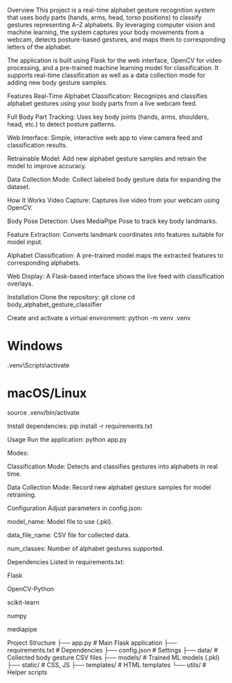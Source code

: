 Overview
This project is a real-time alphabet gesture recognition system that uses body parts (hands, arms, head, torso positions) to classify gestures representing A–Z alphabets. By leveraging computer vision and machine learning, the system captures your body movements from a webcam, detects posture-based gestures, and maps them to corresponding letters of the alphabet.

The application is built using Flask for the web interface, OpenCV for video processing, and a pre-trained machine learning model for classification. It supports real-time classification as well as a data collection mode for adding new body gesture samples.

Features
Real-Time Alphabet Classification: Recognizes and classifies alphabet gestures using your body parts from a live webcam feed.

Full Body Part Tracking: Uses key body joints (hands, arms, shoulders, head, etc.) to detect posture patterns.

Web Interface: Simple, interactive web app to view camera feed and classification results.

Retrainable Model: Add new alphabet gesture samples and retrain the model to improve accuracy.

Data Collection Mode: Collect labeled body gesture data for expanding the dataset.

How It Works
Video Capture: Captures live video from your webcam using OpenCV.

Body Pose Detection: Uses MediaPipe Pose to track key body landmarks.

Feature Extraction: Converts landmark coordinates into features suitable for model input.

Alphabet Classification: A pre-trained model maps the extracted features to corresponding alphabets.

Web Display: A Flask-based interface shows the live feed with classification overlays.


Installation
Clone the repository:
git clone <repository-url>
cd body_alphabet_gesture_classifier

Create and activate a virtual environment:
python -m venv .venv
# Windows
.venv\Scripts\activate
# macOS/Linux
source .venv/bin/activate

Install dependencies:
pip install -r requirements.txt

Usage
Run the application:
python app.py

Modes:

Classification Mode: Detects and classifies gestures into alphabets in real time.

Data Collection Mode: Record new alphabet gesture samples for model retraining.

Configuration
Adjust parameters in config.json:

model_name: Model file to use (.pkl).

data_file_name: CSV file for collected data.

num_classes: Number of alphabet gestures supported.

Dependencies
Listed in requirements.txt:

Flask

OpenCV-Python

scikit-learn

numpy

mediapipe

Project Structure
├── app.py                  # Main Flask application
├── requirements.txt        # Dependencies
├── config.json             # Settings
├── data/                   # Collected body gesture CSV files
├── models/                 # Trained ML models (.pkl)
├── static/                 # CSS, JS
├── templates/              # HTML templates
└── utils/                  # Helper scripts
